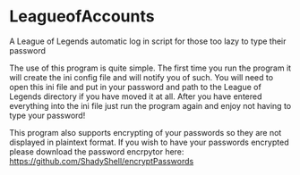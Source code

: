 LeagueofAccounts
=============

A League of Legends automatic log in script for those too lazy to type their password

The use of this program is quite simple. The first time you run the program it will create the ini config file and will notify you of such. You will need to open this ini file and put in your password and path to the League of Legends directory if you have moved it at all. After you have entered everything into the ini file just run the program again and enjoy not having to type your password!

This program also supports encrypting of your passwords so they are not displayed in plaintext format. If you wish to have your passwords encrypted please download the password encrpytor here: https://github.com/ShadyShell/encryptPasswords
